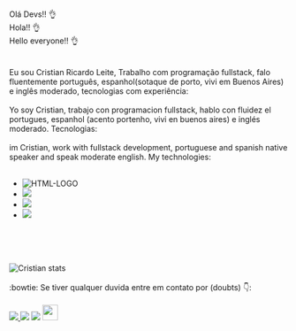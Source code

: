 Olá Devs!!  👌
<br>Hola!!  👌      
Hello everyone!! 👌
<br>
<br>
<br>
Eu sou Cristian Ricardo Leite, Trabalho com programação fullstack, falo fluentemente português, espanhol(sotaque de porto, vivi em Buenos Aires) e inglês moderado, tecnologias com experiência:
<br>
<br>
Yo soy Cristian, trabajo con programacion fullstack, hablo con fluidez el portugues, espanhol (acento portenho, vivi en buenos aires) e inglés moderado. Tecnologias:
<br>
<br>
im Cristian, work with fullstack development, portuguese and spanish native speaker and speak moderate english. My technologies:
<br>
<br>
 - <img src="https://img.shields.io/badge/HTML5-E34F26?style=for-the-badge&logo=html5&logoColor=white" alt="HTML-LOGO" />
 - <img src="https://img.shields.io/badge/CSS3-1572B6?style=for-the-badge&logo=css3&logoColor=white" /> 
 - <img src="https://img.shields.io/badge/JavaScript-F7DF1E?style=for-the-badge&logo=javascript&logoColor=black" />
 - <img src="https://img.shields.io/badge/React_Native-20232A?style=for-the-badge&logo=react&logoColor=61DAFB" />
<br>   
<br>   
<br>  


![Cristian stats](https://github-readme-stats.vercel.app/api?username=CristianRicardoLeite&show_icons=true&theme=tokyonight)
<br>
<br>
:bowtie: Se tiver qualquer duvida entre em contato por (doubts) 👇:
<br>
<br>
 <a href="https://www.instagram.com/cristiannleite/" target="_blank"><img src="https://img.shields.io/badge/Instagram-E4405F?style=for-the-badge&logo=instagram&logoColor=white"/>  </a>
 <a href="https://wa.me/5547997260472?text=ola,%20vi%20seu%20github,%20tem%20mais%20projetos?" target="_blank"><img src="https://img.shields.io/badge/WhatsApp-25D366?style=for-the-badge&logo=whatsapp&logoColor=white" /></a>
 <a href="https://www.linkedin.com/in/cristian-ricardo-leite-0b9181239/" target="_blank"><img src="https://img.shields.io/badge/LinkedIn-0077B5?style=for-the-badge&logo=linkedin&logoColor=white" /></a>
 <a href="mailto:cristianricardoleite@gmail.com" target="_blank"><img height=28px; src="https://aleen42.github.io/badges/src/google_plus.svg" /></a>
 <br>   
 <br>   
    
    
    
    
    
    
    
    
  
 
